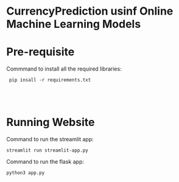 # CurrencyPrediction usinf Online Machine Learning Models

<h1>Pre-requisite</h1>
Commmand to install all the required libraries:

<code> pip insall -r requirements.txt </code>

<br><br>
<h1>Running Website</h1>

Command to run the streamlit app:

<code>streamlit run streamlit-app.py </code>

Command to run the flask app:

<code>python3 app.py </code>

